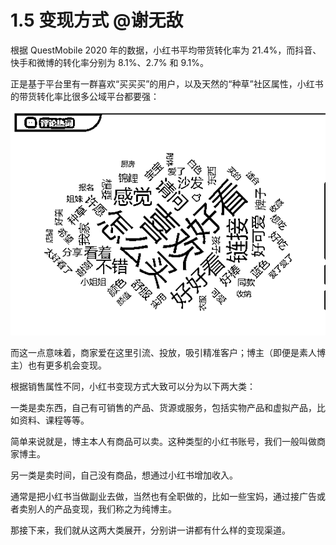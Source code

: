 # 1.5 变现方式 @谢无敌

根据 QuestMobile 2020 年的数据，小红书平均带货转化率为 21.4%，而抖音、快手和微博的转化率分别为 8.1%、2.7% 和 9.1%。

正是基于平台里有一群喜欢“买买买”的用户，以及天然的“种草”社区属性，小红书的带货转化率比很多公域平台都要强：

![](img/7222104eddf2d21f692a339ca329e2d7.png)

而这一点意味着，商家爱在这里引流、投放，吸引精准客户；博主（即便是素人博主）也有更多机会变现。

根据销售属性不同，小红书变现方式大致可以分为以下两大类：

一类是卖东西，自己有可销售的产品、货源或服务，包括实物产品和虚拟产品，比如资料、课程等等。

简单来说就是，博主本人有商品可以卖。这种类型的小红书账号，我们一般叫做商家博主。

另一类是卖时间，自己没有商品，想通过小红书增加收入。

通常是把小红书当做副业去做，当然也有全职做的，比如一些宝妈，通过接广告或者卖别人的产品变现，我们称之为纯博主。

那接下来，我们就从这两大类展开，分别讲一讲都有什么样的变现渠道。